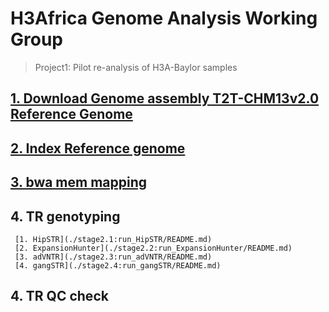 # H3Africa Genome Analysis Working Group

> Project1: Pilot re-analysis of H3A-Baylor samples

## [1. Download Genome assembly T2T-CHM13v2.0 Reference Genome](./stage0:download_T2T/README.md)

## [2. Index Reference genome](./stage0:download_T2T/README.md)

## [3. bwa mem mapping](./stage1:convert_carm_T2T_mapping/README.md)

## 4. TR genotyping

     [1. HipSTR](./stage2.1:run_HipSTR/README.md)
     [2. ExpansionHunter](./stage2.2:run_ExpansionHunter/README.md)
     [3. adVNTR](./stage2.3:run_adVNTR/README.md)
     [4. gangSTR](./stage2.4:run_gangSTR/README.md)

## 4. TR QC check

